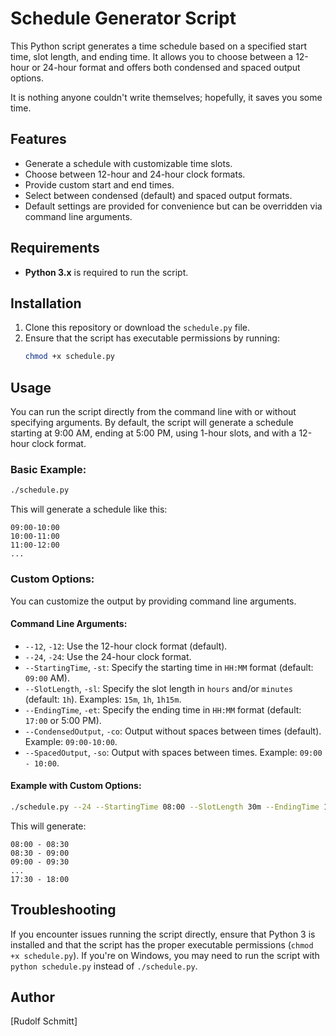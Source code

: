 # Schedule Generator Script

This Python script generates a time schedule based on a specified start time, slot length, and ending time. It allows you to choose between a 12-hour or 24-hour format and offers both condensed and spaced output options.

It is nothing anyone couldn't write themselves; hopefully, it saves you some time.

## Features
- Generate a schedule with customizable time slots.
- Choose between 12-hour and 24-hour clock formats.
- Provide custom start and end times.
- Select between condensed (default) and spaced output formats.
- Default settings are provided for convenience but can be overridden via command line arguments.

## Requirements
- **Python 3.x** is required to run the script.

## Installation
1. Clone this repository or download the `schedule.py` file.
2. Ensure that the script has executable permissions by running:
   ```bash
   chmod +x schedule.py
   ```

## Usage
You can run the script directly from the command line with or without specifying arguments. By default, the script will generate a schedule starting at 9:00 AM, ending at 5:00 PM, using 1-hour slots, and with a 12-hour clock format.

### Basic Example:
```bash
./schedule.py
```

This will generate a schedule like this:
```
09:00-10:00
10:00-11:00
11:00-12:00
...
```

### Custom Options:
You can customize the output by providing command line arguments.

#### Command Line Arguments:
- `--12`, `-12`: Use the 12-hour clock format (default).
- `--24`, `-24`: Use the 24-hour clock format.
- `--StartingTime`, `-st`: Specify the starting time in `HH:MM` format (default: `09:00` AM).
- `--SlotLength`, `-sl`: Specify the slot length in `hours` and/or `minutes` (default: `1h`). Examples: `15m`, `1h`, `1h15m`.
- `--EndingTime`, `-et`: Specify the ending time in `HH:MM` format (default: `17:00` or 5:00 PM).
- `--CondensedOutput`, `-co`: Output without spaces between times (default). Example: `09:00-10:00`.
- `--SpacedOutput`, `-so`: Output with spaces between times. Example: `09:00 - 10:00`.

#### Example with Custom Options:
```bash
./schedule.py --24 --StartingTime 08:00 --SlotLength 30m --EndingTime 18:00 --SpacedOutput
```

This will generate:
```
08:00 - 08:30
08:30 - 09:00
09:00 - 09:30
...
17:30 - 18:00
```

## Troubleshooting
If you encounter issues running the script directly, ensure that Python 3 is installed and that the script has the proper executable permissions (`chmod +x schedule.py`). If you're on Windows, you may need to run the script with `python schedule.py` instead of `./schedule.py`.


## Author
[Rudolf Schmitt]
